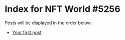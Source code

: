 # Index for NFT World #5256
Posts will be displayed in the order below:

- [Your first post](./001-first.md)

